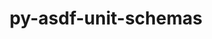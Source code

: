 ---
title: "py-asdf-unit-schemas"
layout: cache
categories: [package, develop-2025-07-13]
meta: {"compilers": ["none"], "num_specs": 1, "num_specs_by_stack": {"hep": 1, "root": 1}, "oss": ["ubuntu22.04"], "platforms": ["linux"], "stacks": ["hep", "root"], "targets": ["x86_64_v3"], "versions": ["0.1.0"]}
spec_details: [{"compiler": "none", "hash": "j6arrsaf4eizflma4zguzq5npav4hj4n", "os": "ubuntu22.04", "platform": "linux", "size": "-", "stacks": ["hep", "root"], "target": "x86_64_v3", "variants": ["build_system=python_pip"], "versions": ["0.1.0"]}]
---